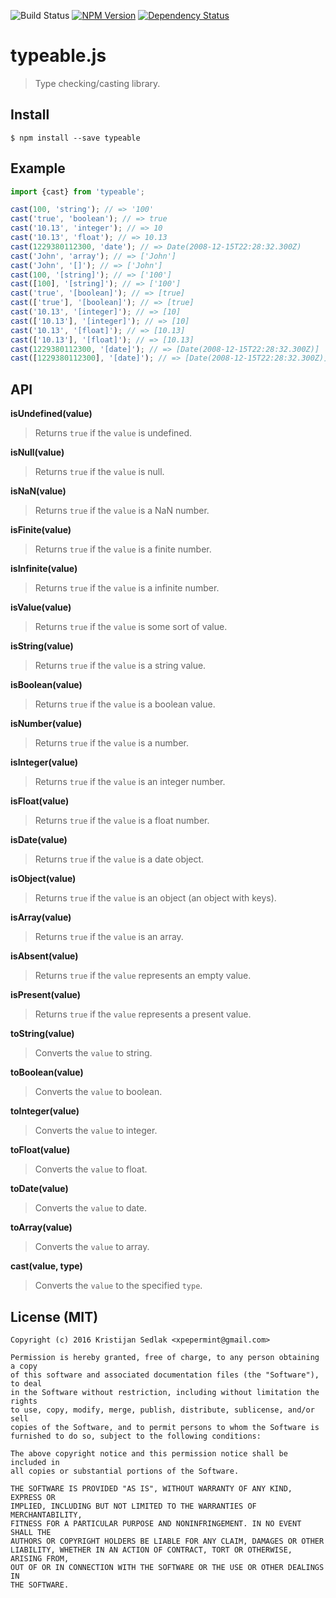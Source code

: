 ![Build Status](https://travis-ci.org/xpepermint/typeablejs.svg?branch=master)&nbsp;[![NPM Version](https://badge.fury.io/js/approved.svg)](https://badge.fury.io/js/approved)&nbsp;[![Dependency Status](https://gemnasium.com/xpepermint/typeablejs.svg)](https://gemnasium.com/xpepermint/typeablejs)

# typeable.js

> Type checking/casting library.

## Install

```
$ npm install --save typeable
```

## Example

```js
import {cast} from 'typeable';

cast(100, 'string'); // => '100'
cast('true', 'boolean'); // => true
cast('10.13', 'integer'); // => 10
cast('10.13', 'float'); // => 10.13
cast(1229380112300, 'date'); // => Date(2008-12-15T22:28:32.300Z)
cast('John', 'array'); // => ['John']
cast('John', '[]'); // => ['John']
cast(100, '[string]'); // => ['100']
cast([100], '[string]'); // => ['100']
cast('true', '[boolean]'); // => [true]
cast(['true'], '[boolean]'); // => [true]
cast('10.13', '[integer]'); // => [10]
cast(['10.13'], '[integer]'); // => [10]
cast('10.13', '[float]'); // => [10.13]
cast(['10.13'], '[float]'); // => [10.13]
cast(1229380112300, '[date]'); // => [Date(2008-12-15T22:28:32.300Z)]
cast([1229380112300], '[date]'); // => [Date(2008-12-15T22:28:32.300Z)]
```

## API

**isUndefined(value)**
> Returns `true` if the `value` is undefined.

**isNull(value)**
> Returns `true` if the `value` is null.

**isNaN(value)**
> Returns `true` if the `value` is a NaN number.

**isFinite(value)**
> Returns `true` if the `value` is a finite number.

**isInfinite(value)**
> Returns `true` if the `value` is a infinite number.

**isValue(value)**
> Returns `true` if the `value` is some sort of value.

**isString(value)**
> Returns `true` if the `value` is a string value.

**isBoolean(value)**
> Returns `true` if the `value` is a boolean value.

**isNumber(value)**
> Returns `true` if the `value` is a number.

**isInteger(value)**
> Returns `true` if the `value` is an integer number.

**isFloat(value)**
> Returns `true` if the `value` is a float number.

**isDate(value)**
> Returns `true` if the `value` is a date object.

**isObject(value)**
> Returns `true` if the `value` is an object (an object with keys).

**isArray(value)**
> Returns `true` if the `value` is an array.

**isAbsent(value)**
> Returns `true` if the `value` represents an empty value.

**isPresent(value)**
> Returns `true` if the `value` represents a present value.

**toString(value)**
> Converts the `value` to string.

**toBoolean(value)**
> Converts the `value` to boolean.

**toInteger(value)**
> Converts the `value` to integer.

**toFloat(value)**
> Converts the `value` to float.

**toDate(value)**
> Converts the `value` to date.

**toArray(value)**
> Converts the `value` to array.

**cast(value, type)**
> Converts the `value` to the specified `type`.

## License (MIT)

```
Copyright (c) 2016 Kristijan Sedlak <xpepermint@gmail.com>

Permission is hereby granted, free of charge, to any person obtaining a copy
of this software and associated documentation files (the "Software"), to deal
in the Software without restriction, including without limitation the rights
to use, copy, modify, merge, publish, distribute, sublicense, and/or sell
copies of the Software, and to permit persons to whom the Software is
furnished to do so, subject to the following conditions:

The above copyright notice and this permission notice shall be included in
all copies or substantial portions of the Software.

THE SOFTWARE IS PROVIDED "AS IS", WITHOUT WARRANTY OF ANY KIND, EXPRESS OR
IMPLIED, INCLUDING BUT NOT LIMITED TO THE WARRANTIES OF MERCHANTABILITY,
FITNESS FOR A PARTICULAR PURPOSE AND NONINFRINGEMENT. IN NO EVENT SHALL THE
AUTHORS OR COPYRIGHT HOLDERS BE LIABLE FOR ANY CLAIM, DAMAGES OR OTHER
LIABILITY, WHETHER IN AN ACTION OF CONTRACT, TORT OR OTHERWISE, ARISING FROM,
OUT OF OR IN CONNECTION WITH THE SOFTWARE OR THE USE OR OTHER DEALINGS IN
THE SOFTWARE.
```
